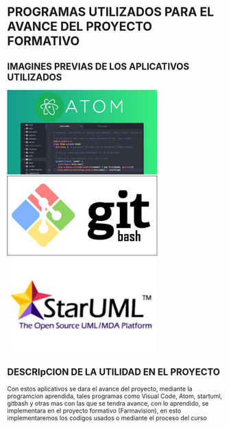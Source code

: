 # PROGRAMAS UTILIZADOS PARA EL AVANCE DEL PROYECTO FORMATIVO

## IMAGINES PREVIAS DE LOS APLICATIVOS UTILIZADOS

<img src="img/atom.jpg" width="350">

<img src="img/gitbash.jpg" width="350">

<img src="img/start.jpeg" width="350">


## DESCRIpCION DE LA UTILIDAD EN EL PROYECTO

Con estos aplicativos se dara el avance del proyecto, mediante la programcion aprendida, tales programas como Visual Code, Atom, startuml, gitbash y otras mas con las que se tendra avance, con lo aprendido, se implementara en el proyecto formativo (Farmavision), en esto implementaremos los codigos usados o mediante el proceso del curso 
